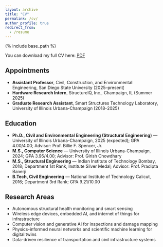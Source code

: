 ```yaml
---
layout: archive
title: "CV"
permalink: /cv/
author_profile: true
redirect_from:
  - /resume
---
```


{% include base_path %}

You can download my full CV here: [PDF](https://shaikalthaf4.github.io/files/Althaf_SDSU_CV_v1.pdf)

## Appointments

- **Assistant Professor**, Civil, Construction, and Environmental Engineering, San Diego State University (2025–present)
- **Hardware Research Intern**, StructureIQ, Inc., Champaign, IL (Summer 2025)
- **Graduate Research Assistant**, Smart Structures Technology Laboratory, University of Illinois Urbana-Champaign (2018–2025)

## Education

- **Ph.D., Civil and Environmental Engineering (Structural Engineering)** — University of Illinois Urbana-Champaign, 2025 (expected); GPA 4.00/4.00; Advisor: Prof. Billie F. Spencer, Jr.
- **M.S., Computer Science** — University of Illinois Urbana-Champaign, 2024; GPA 3.95/4.00; Advisor: Prof. Girish Chowdhary
- **M.S., Structural Engineering** — Indian Institute of Technology Bombay, 2018; Department 1st Rank, Institute Silver Medal; Advisor: Prof. Pradipta Banerji
- **B.Tech, Civil Engineering** — National Institute of Technology Calicut, 2016; Department 3rd Rank; GPA 9.21/10.00

## Research Areas

- Autonomous structural health monitoring and smart sensing
- Wireless edge devices, embedded AI, and internet of things for infrastructure
- Computer vision and generative AI for inspections and damage mapping
- Physics-informed neural networks and scientific machine learning for digital twins
- Data-driven resilience of transportation and civil infrastructure systems




